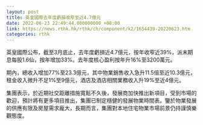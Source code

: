 ```yaml
---
layout: post
title: 英皇國際去年度虧損收窄至近4.7億元
date: 2022-06-23 22:49:44.000000000 +08:00
link: https://news.rthk.hk/rthk/ch/component/k2/1654439-20220623.htm
categories: rthk
---
```


英皇國際公布，截至3月底止，去年度虧損近4.7億元，按年收窄近39%，派末期息每股1.6仙，按年增加33%。去年度核心盈利按年升16%至3200萬元。

期內，總收入增加77%至23.3億元，其中物業銷售收入急升11.5倍至近10.3億元，租金收入微升不足1%至9億元，酒店及酒店相關業務收入升19%至近4億元。

集團表示，於近期社交距離措施寬鬆不久後，發展商加快推出新項目，受到市場的歡迎，預計將有更多項目推出，集團已制定穩健的發展物業時間表。鑒於物業發展的供應有限及房屋需求龐大，長期而言，集團對本地住宅物業市場前景仍持謹慎樂觀態度。
